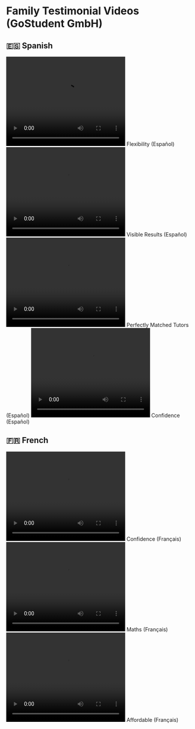 # Family Testimonial Videos (GoStudent GmbH)

## 🇪🇸 Spanish

<video width="320" height="240" controls>
<source src="https://github.com/liam-clowes/gs_ft/raw/main/assets/ESP_Perf_GS_FB_Video_withsub_CTA_music_Testimonials_9x16_Flexibility_.mp4">
</video> Flexibility (Español)

<video width="320" height="240" controls>
<source src="https://github.com/liam-clowes/gs_ft/raw/main/assets/ESP_Perf_GS_FB_Video_withsub_music_CTA_Testimonials_9x16_Visible%20Results__2.mp4">
</video> Visible Results (Español)

<video width="320" height="240" controls>
<source src="https://github.com/liam-clowes/gs_ft/raw/main/assets/ESP_Perf_GS_FB_Video_withsub_music_EndFrame_Testimonials_9x16_Matched_1.mp4">
</video> Perfectly Matched Tutors (Español)

<video width="320" height="240" controls>
<source src="https://github.com/liam-clowes/gs_ft/raw/main/assets/ESP_Perf_GS_FB_Video_withsub_nomusic_Testimonials_9x16_Confidence__1.mp4">
</video> Confidence (Español)


## 🇫🇷 French

<video width="320" height="240" controls>
<source src="https://github.com/liam-clowes/gs_ft/raw/main/assets/FR_Family2_without%20music.mp4">
</video> Confidence (Français)

<video width="320" height="240" controls>
<source src="https://github.com/liam-clowes/gs_ft/raw/main/assets/FRA_Perf_GS_FB_Video_withsub_CTA_nomusic_Testimonials_9x16_Maths_.mp4">
</video> Maths (Français)

<video width="320" height="240" controls>
<source src="https://github.com/liam-clowes/gs_ft/raw/main/assets/FRA_Perf_GS_FB_Video_withsub_CTA_nomusic_Testimonials_9x16_Affordable_.mp4">
</video> Affordable (Français)
